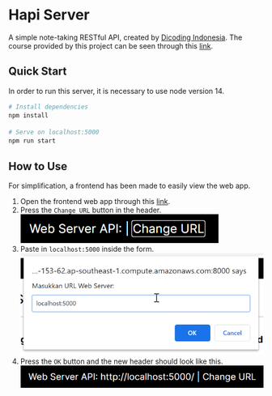 # Hapi Server

A simple note-taking RESTful API, created by [Dicoding Indonesia](https://www.dicoding.com). The course provided by this project can be seen through this [link](https://www.dicoding.com/academies/261).

## Quick Start

In order to run this server, it is necessary to use node version 14.

```bash
# Install dependencies
npm install

# Serve on localhost:5000
npm run start
```
## How to Use

For simplification, a frontend has been made to easily view the web app. 

1. Open the frontend web app through this [link](http://notesapp-v1.dicodingacademy.com/).
1. Press the `Change URL` button in the header. <br />
   ![Change URL](/img/change_url.png)
1. Paste in `localhost:5000` inside the form. <br />
   ![Input URL](/img/input_url.png)
1. Press the `OK` button and the new header should look like this. <br />
   ![](/img/inserted_url.png)